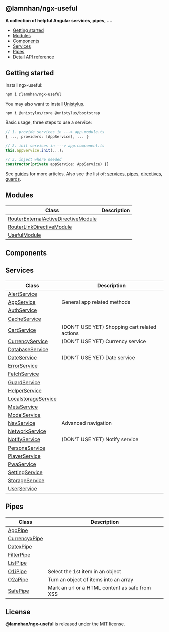 <section id="head" data-note="AUTO-GENERATED CONTENT, DO NOT EDIT DIRECTLY!">

# @lamnhan/ngx-useful

**A collection of helpful Angular services, pipes, ....**

</section>

<section id="tocx" data-note="AUTO-GENERATED CONTENT, DO NOT EDIT DIRECTLY!">

- [Getting started](#getting-started)
- [Modules](#modules)
- [Components](#components)
- [Services](#services)
- [Pipes](#pipes)
- [Detail API reference](https://ngx-useful.lamnhan.com/content/reference)


</section>

<section id="getting-started">

## Getting started

Install ngx-useful:

```sh
npm i @lamnhan/ngx-useful
```

You may also want to install [Unistylus](https://unistylus.lamnhan.com).

```sh
npm i @unistylus/core @unistylus/bootstrap
```

Basic usage, three steps to use a service:

```ts
// 1. provide services in ---> app.module.ts
{ ..., providers: [AppService], ... }

// 2. init services in ---> app.component.ts
this.appService.init(...);

// 3. inject where needed
constructor(private appService: AppService) {}
```

See [guides](https://ngx-useful.lamnhan.com/guides) for more articles. Also see the list of: [services](https://ngx-useful.lamnhan.com/services), [pipes](https://ngx-useful.lamnhan.com/pipes), [directives](https://ngx-useful.lamnhan.com/directives), [guards](https://ngx-useful.lamnhan.com/guards).

</section>

<section id="modules" data-note="AUTO-GENERATED CONTENT, DO NOT EDIT DIRECTLY!">

<h2><a name="modules"><p>Modules</p>
</a></h2>

| Class                                                                                                                                    | Description |
| ---------------------------------------------------------------------------------------------------------------------------------------- | ----------- |
| [RouterExternalActiveDirectiveModule](https://ngx-useful.lamnhan.com/content/reference/classes/routerexternalactivedirectivemodule.html) |             |
| [RouterLinkDirectiveModule](https://ngx-useful.lamnhan.com/content/reference/classes/routerlinkdirectivemodule.html)                     |             |
| [UsefulModule](https://ngx-useful.lamnhan.com/content/reference/classes/usefulmodule.html)                                               |             |

</section>

<section id="components" data-note="AUTO-GENERATED CONTENT, DO NOT EDIT DIRECTLY!">

<h2><a name="components"><p>Components</p>
</a></h2>

</section>

<section id="services" data-note="AUTO-GENERATED CONTENT, DO NOT EDIT DIRECTLY!">

<h2><a name="services"><p>Services</p>
</a></h2>

| Class                                                                                                    | Description                                   |
| -------------------------------------------------------------------------------------------------------- | --------------------------------------------- |
| [AlertService](https://ngx-useful.lamnhan.com/content/reference/classes/alertservice.html)               |                                               |
| [AppService](https://ngx-useful.lamnhan.com/content/reference/classes/appservice.html)                   | General app related methods                   |
| [AuthService](https://ngx-useful.lamnhan.com/content/reference/classes/authservice.html)                 |                                               |
| [CacheService](https://ngx-useful.lamnhan.com/content/reference/classes/cacheservice.html)               |                                               |
| [CartService](https://ngx-useful.lamnhan.com/content/reference/classes/cartservice.html)                 | (DON'T USE YET) Shopping cart related actions |
| [CurrencyService](https://ngx-useful.lamnhan.com/content/reference/classes/currencyservice.html)         | (DON'T USE YET) Currency service              |
| [DatabaseService](https://ngx-useful.lamnhan.com/content/reference/classes/databaseservice.html)         |                                               |
| [DateService](https://ngx-useful.lamnhan.com/content/reference/classes/dateservice.html)                 | (DON'T USE YET) Date service                  |
| [ErrorService](https://ngx-useful.lamnhan.com/content/reference/classes/errorservice.html)               |                                               |
| [FetchService](https://ngx-useful.lamnhan.com/content/reference/classes/fetchservice.html)               |                                               |
| [GuardService](https://ngx-useful.lamnhan.com/content/reference/classes/guardservice.html)               |                                               |
| [HelperService](https://ngx-useful.lamnhan.com/content/reference/classes/helperservice.html)             |                                               |
| [LocalstorageService](https://ngx-useful.lamnhan.com/content/reference/classes/localstorageservice.html) |                                               |
| [MetaService](https://ngx-useful.lamnhan.com/content/reference/classes/metaservice.html)                 |                                               |
| [ModalService](https://ngx-useful.lamnhan.com/content/reference/classes/modalservice.html)               |                                               |
| [NavService](https://ngx-useful.lamnhan.com/content/reference/classes/navservice.html)                   | Advanced navigation                           |
| [NetworkService](https://ngx-useful.lamnhan.com/content/reference/classes/networkservice.html)           |                                               |
| [NotifyService](https://ngx-useful.lamnhan.com/content/reference/classes/notifyservice.html)             | (DON'T USE YET) Notify service                |
| [PersonaService](https://ngx-useful.lamnhan.com/content/reference/classes/personaservice.html)           |                                               |
| [PlayerService](https://ngx-useful.lamnhan.com/content/reference/classes/playerservice.html)             |                                               |
| [PwaService](https://ngx-useful.lamnhan.com/content/reference/classes/pwaservice.html)                   |                                               |
| [SettingService](https://ngx-useful.lamnhan.com/content/reference/classes/settingservice.html)           |                                               |
| [StorageService](https://ngx-useful.lamnhan.com/content/reference/classes/storageservice.html)           |                                               |
| [UserService](https://ngx-useful.lamnhan.com/content/reference/classes/userservice.html)                 |                                               |

</section>

<section id="pipes" data-note="AUTO-GENERATED CONTENT, DO NOT EDIT DIRECTLY!">

<h2><a name="pipes"><p>Pipes</p>
</a></h2>

| Class                                                                                        | Description                                    |
| -------------------------------------------------------------------------------------------- | ---------------------------------------------- |
| [AgoPipe](https://ngx-useful.lamnhan.com/content/reference/classes/agopipe.html)             |                                                |
| [CurrencyxPipe](https://ngx-useful.lamnhan.com/content/reference/classes/currencyxpipe.html) |                                                |
| [DatexPipe](https://ngx-useful.lamnhan.com/content/reference/classes/datexpipe.html)         |                                                |
| [FilterPipe](https://ngx-useful.lamnhan.com/content/reference/classes/filterpipe.html)       |                                                |
| [ListPipe](https://ngx-useful.lamnhan.com/content/reference/classes/listpipe.html)           |                                                |
| [O1iPipe](https://ngx-useful.lamnhan.com/content/reference/classes/o1ipipe.html)             | Select the 1st item in an object               |
| [O2aPipe](https://ngx-useful.lamnhan.com/content/reference/classes/o2apipe.html)             | Turn an object of items into an array          |
| [SafePipe](https://ngx-useful.lamnhan.com/content/reference/classes/safepipe.html)           | Mark an url or a HTML content as safe from XSS |

</section>

<section id="license" data-note="AUTO-GENERATED CONTENT, DO NOT EDIT DIRECTLY!">

## License

**@lamnhan/ngx-useful** is released under the [MIT](https://github.com/lamnhan/ngx-useful/blob/master/LICENSE) license.

</section>
